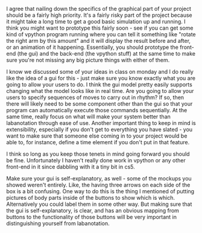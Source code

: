 I agree that nailing down the specifics of the graphical part of your project should be a fairly high priority. It's a fairly risky part of the project because it might take a long time to get a good basic simulation up and running. I think you might want to prototype this fairly soon - see if you can get some kind of vpython program running where you can tell it something like "rotate the right arm by this amount" and it will display the result before and after, or an animation of it happening. Essentially, you should prototype the front-end (the gui) and the back-end (the vpython stuff) at the same time to make sure you're not missing any big picture things with either of them.

I know we discussed some of your ideas in class on monday and I do really like the idea of a gui for this - just make sure you know exactly what you are going to allow your users to do. I think the gui model pretty easily supports changing what the model looks like in real time. Are you going to allow your users to specify sequences of moves to carry out in rhythm? If so, then there will likely need to be some component other than the gui so that your program can automatically execute those commands sequentially. At the same time, really focus on what will make your system better than labanotation through ease of use. Another important thing to keep in mind is extensibility, especially if you don't get to everything you have slated - you want to make sure that someone else coming in to your project would be able to, for instance, define a time element if you don't put in that feature.

I think so long as you keep those tenets in mind going forward you should be fine. Unfortunately I haven't really done work in vpython or any other front-end in it since dabbling with it a tiny bit in cs5. 

Make sure your gui is self-explanatory, as well - some of the mockups you showed weren't entirely. Like, the having three arrows on each side of the box is a bit confusing. One way to do this is the thing I mentioned of putting pictures of body parts inside of the buttons to show which is which. Alternatively you could label them in some other way. But making sure that the gui is self-explanatory, is clear, and has an obvious mapping from buttons to the functionality of those buttons will be very important in distinguishing yourself from labanotation.